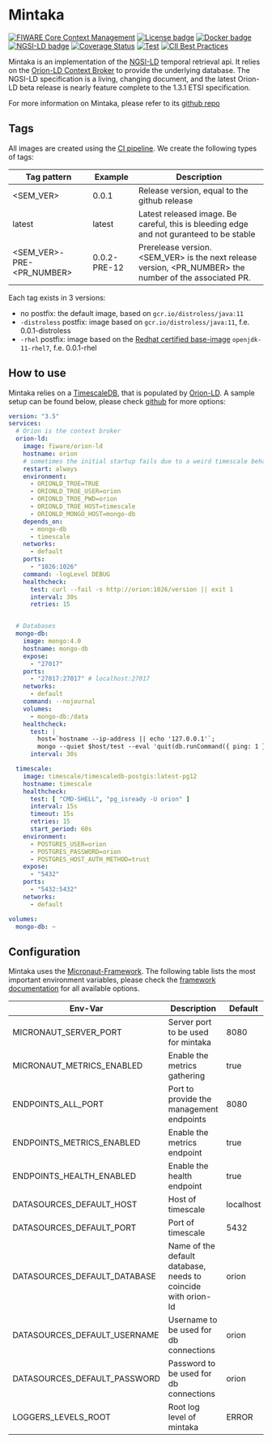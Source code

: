# <a name="top"></a>Mintaka

[![FIWARE Core Context Management](https://nexus.lab.fiware.org/repository/raw/public/badges/chapters/core.svg)](https://www.fiware.org/developers/catalogue/)
[![License badge](https://img.shields.io/github/license/FIWARE/context.Orion-LD.svg)](https://opensource.org/licenses/AGPL-3.0)
[![Docker badge](https://img.shields.io/docker/pulls/fiware/mintaka.svg)](https://hub.docker.com/r/fiware/mintaka/)
[![NGSI-LD badge](https://img.shields.io/badge/NGSI-LD-red.svg)](https://www.etsi.org/deliver/etsi_gs/CIM/001_099/009/01.04.01_60/gs_cim009v010401p.pdf)
[![Coverage Status](https://coveralls.io/repos/github/FIWARE/mintaka/badge.svg)](https://coveralls.io/github/FIWARE/mintaka)
[![Test](https://github.com/FIWARE/mintaka/actions/workflows/test.yml/badge.svg)](https://github.com/FIWARE/mintaka/actions/workflows/test.yml)
[![CII Best Practices](https://bestpractices.coreinfrastructure.org/projects/4751/badge)](https://bestpractices.coreinfrastructure.org/projects/4751)

Mintaka is an implementation of the [NGSI-LD](https://www.etsi.org/deliver/etsi_gs/CIM/001_099/009/01.04.01_60/gs_cim009v010401p.pdf) temporal retrieval
api. It relies on the [Orion-LD Context Broker](https://github.com/FIWARE/context.Orion-LD) to provide the underlying database.
The NGSI-LD specification is a living, changing document, and the latest Orion-LD beta release is nearly feature complete to the
1.3.1 ETSI specification. 

For more information on Mintaka, please refer to its [github repo](https://github.com/FIWARE/mintaka)

## Tags

All images are created using the [CI pipeline](https://github.com/FIWARE/mintaka/tree/main/.github/workflows). 
We create the following types of tags:

| Tag pattern | Example | Description |
| ------ | ------ | ----- |
| <SEM_VER> | 0.0.1 | Release version, equal to the github release |
| latest | latest | Latest released image. Be careful, this is bleeding edge and not guranteed to be stable | 
| <SEM_VER>-PRE-<PR_NUMBER> | 0.0.2-PRE-12 | Prerelease version. <SEM_VER> is the next release version, <PR_NUMBER> the number of the associated PR. |

Each tag exists in 3 versions: 
- no postfix: the default image, based on  ``gcr.io/distroless/java:11``
- ```-distroless``` postfix: image based on ``gcr.io/distroless/java:11``, f.e. 0.0.1-distroless
- ```-rhel``` postfix: image based on the [Redhat certified base-image](https://catalog.redhat.com/software/containers/explore) ```openjdk-11-rhel7```, f.e. 0.0.1-rhel

## How to use

Mintaka relies on a [TimescaleDB](https://www.timescale.com/), that is populated by [Orion-LD](https://github.com/FIWARE/context.Orion-LD).
A sample setup can be found below, please check [github](https://github.com/FIWARE/mintaka/tree/main/src/test/resources/docker-compose) for more options:
```yaml
version: "3.5"
services:
  # Orion is the context broker
  orion-ld:
    image: fiware/orion-ld
    hostname: orion
    # sometimes the initial startup fails due to a weird timescale behaviour
    restart: always
    environment:
      - ORIONLD_TROE=TRUE
      - ORIONLD_TROE_USER=orion
      - ORIONLD_TROE_PWD=orion
      - ORIONLD_TROE_HOST=timescale
      - ORIONLD_MONGO_HOST=mongo-db
    depends_on:
      - mongo-db
      - timescale
    networks:
      - default
    ports:
      - "1026:1026"
    command: -logLevel DEBUG
    healthcheck:
      test: curl --fail -s http://orion:1026/version || exit 1
      interval: 30s
      retries: 15


  # Databases
  mongo-db:
    image: mongo:4.0
    hostname: mongo-db
    expose:
      - "27017"
    ports:
      - "27017:27017" # localhost:27017
    networks:
      - default
    command: --nojournal
    volumes:
      - mongo-db:/data
    healthcheck:
      test: |
        host=`hostname --ip-address || echo '127.0.0.1'`;
        mongo --quiet $host/test --eval 'quit(db.runCommand({ ping: 1 }).ok ? 0 : 2)' && echo 0 || echo 1
      interval: 30s

  timescale:
    image: timescale/timescaledb-postgis:latest-pg12
    hostname: timescale
    healthcheck:
      test: [ "CMD-SHELL", "pg_isready -U orion" ]
      interval: 15s
      timeout: 15s
      retries: 15
      start_period: 60s
    environment:
      - POSTGRES_USER=orion
      - POSTGRES_PASSWORD=orion
      - POSTGRES_HOST_AUTH_METHOD=trust
    expose:
      - "5432"
    ports:
      - "5432:5432"
    networks:
      - default

volumes:
  mongo-db: ~
```

## Configuration

Mintaka uses the [Micronaut-Framework](https://micronaut.io/). The following table lists the most important environment variables, please check 
the [framework documentation](https://docs.micronaut.io/2.1.3/guide/index.html) for all available options.

| Env-Var | Description | Default |
| ----------------------------------- | ----------------------------------------------- | ------------------------ |
| MICRONAUT_SERVER_PORT | Server port to be used for mintaka    | 8080  |
| MICRONAUT_METRICS_ENABLED | Enable the metrics gathering | true |
| ENDPOINTS_ALL_PORT | Port to provide the management endpoints | 8080 |
| ENDPOINTS_METRICS_ENABLED | Enable the metrics endpoint | true |
| ENDPOINTS_HEALTH_ENABLED | Enable the health endpoint | true | 
| DATASOURCES_DEFAULT_HOST | Host of timescale | localhost |
| DATASOURCES_DEFAULT_PORT | Port of timescale | 5432 |
| DATASOURCES_DEFAULT_DATABASE | Name of the default database, needs to coincide with orion-ld | orion |
| DATASOURCES_DEFAULT_USERNAME | Username to be used for db connections | orion | 
| DATASOURCES_DEFAULT_PASSWORD | Password to be used for db connections | orion | 
| LOGGERS_LEVELS_ROOT | Root log level of mintaka | ERROR |
 